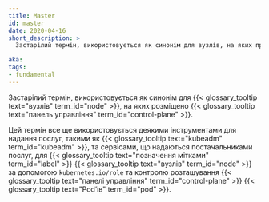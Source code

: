 ```yaml
---
title: Master
id: master
date: 2020-04-16
short_description: >
  Застарілий термін, використовується як синонім для вузлів, на яких працює панель управління.

aka:
tags:
- fundamental
---
```


Застарілий термін, використовується як синонім для {{< glossary_tooltip text="вузлів" term_id="node" >}}, на яких розміщено {{< glossary_tooltip text="панель управління" term_id="control-plane" >}}.

<!--more-->

Цей термін все ще використовується деякими інструментами для надання послуг, такими як {{< glossary_tooltip text="kubeadm" term_id="kubeadm" >}}, та сервісами, що надаються постачальниками послуг, для {{< glossary_tooltip text="позначення мітками" term_id="label" >}} {{< glossary_tooltip text="вузлів" term_id="node" >}} за допомогою `kubernetes.io/role` та контролю розташування {{< glossary_tooltip text="панелі управління" term_id="control-plane" >}} {{< glossary_tooltip text="Podʼів" term_id="pod" >}}.
